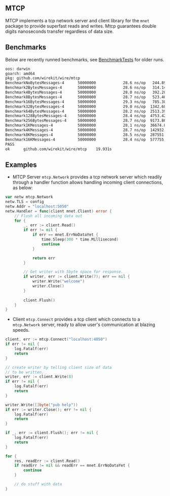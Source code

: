 MTCP
-------
MTCP implements a tcp network server and client library for the `mnet` package to provide superfast reads and writes. Mtcp guarantees double digits nanoseconds transfer regardless of data size.


## Benchmarks

Below are recently runned benchmarks, see [BenchmarkTests](./benchmark.txt) for older runs.

```bash
oos: darwin
goarch: amd64
pkg: github.com/wirekit/wire/mtcp
BenchmarkNoBytesMessages-4    	50000000	        28.6 ns/op	 244.89 MB/s	       0 B/op	       0 allocs/op
Benchmark2BytesMessages-4     	50000000	        28.6 ns/op	 314.14 MB/s	       0 B/op	       0 allocs/op
Benchmark4BytesMessages-4     	50000000	        28.0 ns/op	 392.20 MB/s	       0 B/op	       0 allocs/op
Benchmark8BytesMessages-4     	50000000	        28.7 ns/op	 523.40 MB/s	       0 B/op	       0 allocs/op
Benchmark16BytesMessages-4    	50000000	        29.3 ns/op	 785.38 MB/s	       0 B/op	       0 allocs/op
Benchmark32BytesMessages-4    	50000000	        29.0 ns/op	1342.68 MB/s	       0 B/op	       0 allocs/op
Benchmark64BytesMessages-4    	50000000	        28.2 ns/op	2513.39 MB/s	       0 B/op	       0 allocs/op
Benchmark128BytesMessages-4   	50000000	        28.4 ns/op	4753.42 MB/s	       0 B/op	       0 allocs/op
Benchmark256BytesMessages-4   	50000000	        28.7 ns/op	9173.86 MB/s	       0 B/op	       0 allocs/op
Benchmark1KMessages-4         	50000000	        28.1 ns/op	36674.89 MB/s	       0 B/op	       0 allocs/op
Benchmark4KMessages-4         	50000000	        28.7 ns/op	142932.97 MB/s	       0 B/op	       0 allocs/op
Benchmark8KMessages-4         	50000000	        28.5 ns/op	287551.97 MB/s	       0 B/op	       0 allocs/op
Benchmark16KMessages-4        	50000000	        28.4 ns/op	577755.46 MB/s	       0 B/op	       0 allocs/op
PASS
ok  	github.com/wirekit/wire/mtcp	19.931s
```

## Examples

- MTCP Server
`mtcp.Network` provides a tcp network server which readily through a handler function allows handling incoming client connections, as below: 

```go
var netw mtcp.Network
netw.TLS = config
netw.Addr = "localhost:5050"
netw.Handler = func(client mnet.Client) error {
    // Flush all incoming data out
    for {
        _, err := client.Read()
        if err != nil {
            if err == mnet.ErrNoDataYet {
                time.Sleep(300 * time.Millisecond)
                continue
            }

            return err
        }

		// Get writer with 5byte space for response.
		if writer, err := client.Write(7); err == nil {
			writer.Write("welcome")
			writer.Close()
		}
		
		client.Flush()
    }
}

```

- Client
`mtcp.Connect` provides a tcp client which connects to a `mtcp.Network` server, ready to allow user's communication at blazing speeds.

```go
client, err := mtcp.Connect("localhost:4050")
if err != nil {
    log.Fatalf(err)
    return
}

// create writer by telling client size of data
// to be written.
writer, err := client.Write(8)
if err != nil {
    log.Fatalf(err)
    return
}

writer.Write([]byte("pub help"))
if err := writer.Close(); err != nil {
    log.Fatalf(err)
    return
}

if _, err := client.Flush(); err != nil {
    log.Fatalf(err)
    return
}

for {
    res, readErr := client.Read()
    if readErr != nil && readErr == mnet.ErrNoDataYet {
        continue
    }

    // do stuff with data
}
```